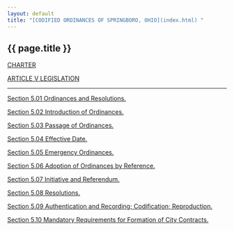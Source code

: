 ```yaml
---
layout: default 
title: "[CODIFIED ORDINANCES OF SPRINGBORO, OHIO](index.html) "
---
```


{{ page.title }}
----------------

[CHARTER](1289a412.html)

[ARTICLE V LEGISLATION](1382a412.html)

---

[Section 5.01 Ordinances and Resolutions.](1384a412.html)

[Section 5.02 Introduction of Ordinances.](1388a412.html)

[Section 5.03 Passage of Ordinances.](138ca412.html)

[Section 5.04 Effective Date.](1391a412.html)

[Section 5.05 Emergency Ordinances.](1395a412.html)

[Section 5.06 Adoption of Ordinances by Reference.](139aa412.html)

[Section 5.07 Initiative and Referendum.](139ea412.html)

[Section 5.08 Resolutions.](13a3a412.html)

[Section 5.09 Authentication and Recording; Codification;
Reproduction.](13a7a412.html)

[Section 5.10 Mandatory Requirements for Formation of City
Contracts.](13ada412.html)
